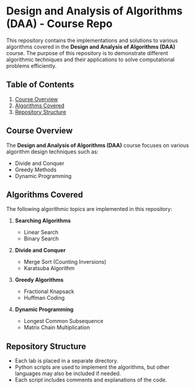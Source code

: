 # Design and Analysis of Algorithms (DAA) - Course Repo

This repository contains the implementations and solutions to various algorithms covered in the **Design and Analysis of Algorithms (DAA)** course. The purpose of this repository is to demonstrate different algorithmic techniques and their applications to solve computational problems efficiently.

## Table of Contents
1. [Course Overview](#course-overview)
2. [Algorithms Covered](#algorithms-covered)
3. [Repository Structure](#repository-structure)

## Course Overview

The **Design and Analysis of Algorithms (DAA)** course focuses on various algorithm design techniques such as:
- Divide and Conquer
- Greedy Methods
- Dynamic Programming

## Algorithms Covered

The following algorithmic topics are implemented in this repository:
1. **Searching Algorithms**  
   - Linear Search
   - Binary Search

2. **Divide and Conquer**
   - Merge Sort (Counting Inversions)
   - Karatsuba Algorithm

3. **Greedy Algorithms**
   - Fractional Knapsack
   - Huffman Coding

4. **Dynamic Programming**
   - Longest Common Subsequence
   - Matrix Chain Multiplication
   
## Repository Structure
- Each lab is placed in a separate directory.
- Python scripts are used to implement the algorithms, but other languages may also be included if needed.
- Each script includes comments and explanations of the code.
